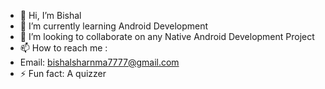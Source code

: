 - 👋 Hi, I’m Bishal
- 🌱 I’m currently learning Android Development
- 💞️ I’m looking to collaborate on any Native Android Development Project
- 📫 How to reach me :
- Email: bishalsharnma7777@gmail.com
- ⚡ Fun fact: A quizzer 

<!---
itsbishal10/itsbishal10 is a ✨ special ✨ repository because its `README.md` (this file) appears on your GitHub profile.
You can click the Preview link to take a look at your changes.
--->

